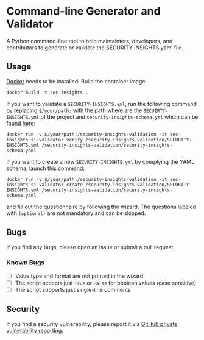 # Command-line Generator and Validator

A Python command-line tool to help maintainters, developers, and contributors to generate or validate the SECURITY INSIGHTS yaml file.

## Usage

[Docker](https://www.docker.com/) needs to be installed. Build the container image:

```
docker build -t sec-insights .
```

If you want to validate a `SECURITY-INSIGHTS.yml`, run the following command by replacing `$/your/path:` with the path where are the `SECUIRTY-INSIGHTS.yml` of the project and `security-insights-schema.yml` which can be found [here](https://github.com/ossf/security-insights-spec/blob/main/security-insights-schema.yaml):

```
docker run -v $/your/path:/security-insights-validation -it sec-insights si-validator verify /security-insights-validation/SECURITY-INSIGHTS.yml /security-insights-validation/security-insights-schema.yaml
```

If you want to create a new `SECURITY-INSIGHTS.yml` by complying the YAML schema, launch this command:

```
docker run -v $/your/path:/security-insights-validation -it sec-insights si-validator create /security-insights-validation/SECURITY-INSIGHTS.yml /security-insights-validation/security-insights-schema.yaml
```

and fill out the questionnaire by following the wizard. The questions labeled with `(optional)` are not mandatory and can be skipped.

## Bugs

If you find any bugs, please open an issue or submit a pull request.

### Known Bugs

- [ ] Value type and format are not printed in the wizard
- [ ] The script accepts just `True` or `False` for boolean values (case sensitive)
- [ ] The script supports just single-line comments

## Security

If you find a security vulnerability, please report it via [GitHub private vulnerability reporting](https://docs.github.com/en/code-security/security-advisories/guidance-on-reporting-and-writing-information-about-vulnerabilities/privately-reporting-a-security-vulnerability).



